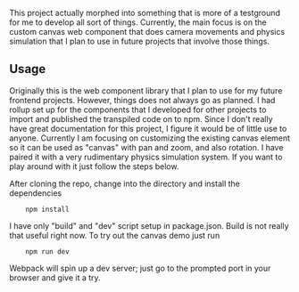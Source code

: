 This project actually morphed into something that is more of a testground for me to develop all sort of things.
Currently, the main focus is on the custom canvas web component that does camera movements and physics simulation that I plan to use in 
future projects that involve those things.

## Usage

Originally this is the web component library that I plan to use for my future frontend projects. However, things
does not always go as planned. I had rollup set up for the components that I developed for other projects to import
and published the transpiled code on to npm. Since I don't really have great documentation for this project, I figure
it would be of little use to anyone. Currently I am focusing on customizing the existing canvas element so it can be used
as "canvas" with pan and zoom, and also rotation. I have paired it with a very rudimentary physics simulation system. 
If you want to play around with it just follow the steps below.

After cloning the repo, change into the directory and install the dependencies
```
    npm install
```

I have only "build" and "dev" script setup in package.json. Build is not really that useful right now.
To try out the canvas demo just run
```
    npm run dev
```

Webpack will spin up a dev server; just go to the prompted port in your browser and give it a try.